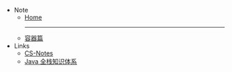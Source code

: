 * <i class="fas fa-fw fa-th"></i> Note
	* [<i class="fas fa-fw fa-home"></i> Home](/README)<hr>
    * [<i class="fas fa-fw fa-archive"></i> 容器篇](/collection/)
* <i class="fas fa-fw fa-fan fa-spin"></i> Links
    * [<i class="fas fa-fw fa-pen"></i> CS-Notes](http://cyc2018.gitee.io/cs-notes/#/README)
    * [<i class="fas fa-fw fa-book"></i> Java 全栈知识体系](https://www.pdai.tech/)